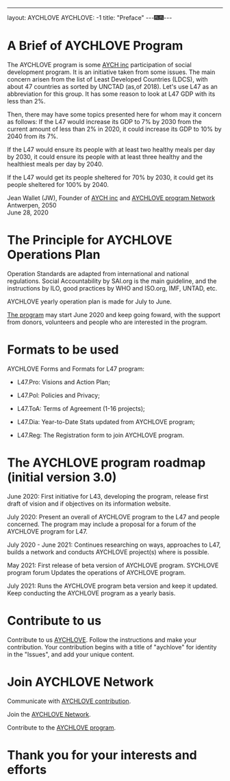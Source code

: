 ----------
layout: AYCHLOVE
AYCHLOVE: -1
title: "Preface"
---🎆🎆---


#  A Brief of AYCHLOVE Program

The AYCHLOVE program is some [AYCH inc](https://aychome.github.io/) participation of social development program. It is an initiative taken from some issues.
The main concern arisen from the list of Least Developed Countries (LDCS), with about 47 countries as sorted by UNCTAD (as,of 2018). Let's use L47 as an abbreviation for this group.
It has some reason to look at L47 GDP with its less than 2%.

Then, there may have some topics presented here for whom may it concern as follows:
If the L47 would increase its GDP to 7% by 2030 from the current amount of less than 2% in 2020, it could increase its GDP to 10% by 2040 from its 7%.

If the L47 would ensure its people with at least two healthy meals per day by 2030, it could ensure its people with at least three healthy and the healthiest meals per day by 2040.

If the L47 would get its people sheltered for 70% by 2030, it could get its people sheltered for 100% by 2040.


Jean Wallet (JW), Founder of [AYCH inc](https://https://aychome.github.io/) and
[AYCHLOVE program Network](https://gitter.im/AYCHL0VE/community/)<br/>
Antwerpen, 2050<br/>
June 28, 2020<br/>


#  The Principle for AYCHLOVE Operations Plan

Operation Standards are adapted from international and national regulations. Social Accountability by SAI.org is the main guideline, and the instructions by ILO, good practices by WHO and ISO.org, IMF, UNTAD, etc.

AYCHLOVE yearly operation plan is made for July to June.

[The program](https://github.com/Aychlove/Aychlove.github.io/blob/master/book/Preface.md/) may start June 2020 and keep going foward, with the support from donors, volunteers and people who are interested in the program.


#  Formats to be used

AYCHLOVE Forms and Formats for L47 program:

-  L47.Pro: Visions and Action Plan;

-  L47.Pol: Policies and Privacy;

-  L47.ToA: Terms of Agreement (1-16 projects);

-  L47.Dia: Year-to-Date Stats updated from AYCHLOVE program;

-  L47.Reg: The Registration form to join AYCHLOVE program.


#  The AYCHLOVE program roadmap (initial version 3.0)

June 2020: First initiative for L43, developing the program, release first draft of vision and if objectives on its information website.

July 2020: Present an overall of AYCHLOVE program to the L47 and people concerned.
           The program may include a proposal for a forum of the AYCHLOVE program for L47.

July 2020 - June 2021: Continues researching on ways, approaches to L47, builds a network and conducts AYCHLOVE project(s) where is possible.

May 2021: First release of beta version of AYCHLOVE program.
          SYCHLOVE program forum
          Updates the operations of AYCHLOVE program.

July 2021: Runs the AYCHLOVE program beta version and keep it updated.
           Keep conducting the AYCHLOVE program as a yearly basis.


#  Contribute to us
Contribute to us [AYCHLOVE](https://github.com/apps/aychome/). Follow the instructions and make your contribution.
Your contribution begins with a title of "aychlove" for identity in the "Issues", and add your unique content.


#  Join AYCHLOVE Network

Communicate with [AYCHLOVE contribution](https://gitter.im/AYCHL0VE/AYCHL0VE/).

Join the [AYCHLOVE Network](https://aychlove.slack.com/).

Contribute to the [AYCHLOVE program](https://github.com/aychlove/Aychlove/).


#  Thank you for your interests and efforts 



